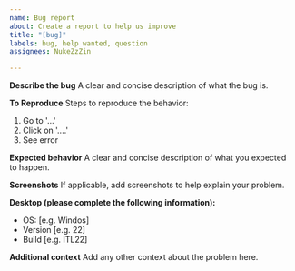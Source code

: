 ```yaml
---
name: Bug report
about: Create a report to help us improve
title: "[bug]"
labels: bug, help wanted, question
assignees: NukeZzZin

---
```


**Describe the bug**
A clear and concise description of what the bug is.

**To Reproduce**
Steps to reproduce the behavior:
1. Go to '...'
2. Click on '....'
3. See error

**Expected behavior**
A clear and concise description of what you expected to happen.

**Screenshots**
If applicable, add screenshots to help explain your problem.

**Desktop (please complete the following information):**
 - OS: [e.g. Windos]
 - Version [e.g. 22]
 - Build [e.g. ITL22]

**Additional context**
Add any other context about the problem here.
